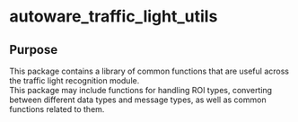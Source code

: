 # autoware_traffic_light_utils

## Purpose

This package contains a library of common functions that are useful across the traffic light recognition module.  
This package may include functions for handling ROI types, converting between different data types and message types, as well as common functions related to them.
